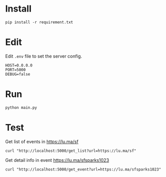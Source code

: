 # Install
```
pip install -r requirement.txt
```

# Edit
Edit `.env` file to set the server config.
```
HOST=0.0.0.0
PORT=5000
DEBUG=false
```

# Run
```
python main.py
```

# Test
Get list of events in https://lu.ma/sf
```
curl "http://localhost:5000/get_list?url=https://lu.ma/sf"
```

Get detail info in event https://lu.ma/sfsparks1023
```
curl "http://localhost:5000/get_event?url=https://lu.ma/sfsparks1023"
```